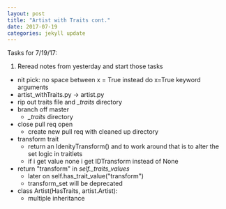 ```yaml
---
layout: post
title: "Artist with Traits cont."
date: 2017-07-19
categories: jekyll update
---
```


Tasks for 7/19/17:
1. Reread notes from yesterday and start those tasks
* nit pick: no space between x = True instead do x=True keyword arguments
* artist_withTraits.py -> artist.py
* rip out traits file and *_traits* directory
* branch off master
    * *_traits* directory
* close pull req open
    * create new pull req with cleaned up directory
* transform trait
    * return an IdenityTransform() and to work around that is to alter the set logic in traitlets
    * if i get value none i get IDTransform instead of None
* return "transform" in *self._traits_values*
    * later on self.has_trait_value("transform")
    * transform_set will be deprecated
* class Artist(HasTraits, artist.Artist):
    * multiple inheritance
